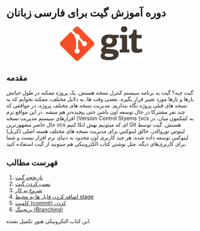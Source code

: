 # دوره آموزش گیت برای فارسی زبانان

<div style="text-align: center"><img src="./logo.png"></div>

## مقدمه

گیت چیه؟ گیت  یه برنامه سیستم کنترل نسخه هستش. 
یک پروژه ممکنه در طول حیاتش بارها و بارها مورد تغییر قرار بگیره. بعضی وقت ها، به دلایل مختلف، ممکنه بخوایم که به نسخه های قبلی پروژه نگاه بندازیم. مدیریت نسخه های مختلف پروژه، در مواقعی که چند نفر مشترکا در حال توسعه اون باشن حتی پیچیده‌تر هم میشه. در این مواقع نرم افزارهای سیستم مدیریت نسخه (Version Control Styems (vcs به کمکمون میان. در حال حاضر مشهورترین vcs ای که میتونیم بهش اتکا کنیم Git هستش.
گیت توسط لینوس توروالدز، خالق لینوکس برای مدیریت نسخه های مختلف هسته اصلی (کرنل) لینوکس توسعه داده شده. هر چند کاربری اون محدود به دنیای نرم افزار نیست و شما برای کاربری‌های دیگه، مثل نوشتن کتاب الکترونیکی هم میتونید از گیت استفاده کنید.

## فهرست مطالب
1. [تاریخچه گیت](./fa/1-intro.md)
2. [نصب کردن گیت](./fa/2-installation.md)  
3. [شروع به کار](./fa/3-getting-started.md)
4. [اضافه کردن فایل ها به محیط stage](./fa/4-staging.md)
5. [کامیت (commit) کردن](./fa/5-commit.md)
6. [برنچینگ (Branching)](./fa/6-branching.md)

این کتاب التکرونیکی هنوز تکمیل نشده.

